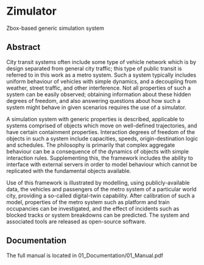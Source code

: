 # Zimulator

Zbox-based generic simulation system

## Abstract

City transit systems often include some type of vehicle network which
is by design separated from general city traffic; this type of public
transit is referred to in this work as a metro system. Such a system
typically includes uniform behaviour of vehicles with simple dynamics,
and a decoupling from weather, street traffic, and other interference.
Not all properties of such a system can be easily observed; obtaining
information about these hidden degrees of freedom, and also answering
questions about how such a system might behave in given scenarios
requires the use of a simulator.

A simulation system with generic properties is described, applicable
to systems comprised of objects which move on well-defined
trajectories, and have certain containment properties. Interaction
degrees of freedom of the objects in such a system include capacities,
speeds, origin-destination logic and schedules.  The philosophy is
primarily that complex aggregate behaviour can be a consequence of the
dynamics of objects with simple interaction rules.  Supplementing
this, the framework includes the ability to interface with external
servers in order to model behaviour which cannot be replicated with the
fundamental objects available.

Use of this framework is illustrated by modelling, using
publicly-available data, the vehicles and passengers of the metro
system of a particular world city, providing a so-called digital-twin
capability. After calibration of such a model, properties of the metro
system such as platform and train occupancies can be investigated, and
the effect of incidents such as blocked tracks or system breakdowns
can be predicted. The system and associated tools are released as
open-source software.

## Documentation

The full manual is located in 01_Documentation/01_Manual.pdf

